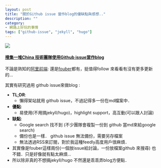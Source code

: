 ```yaml
---
layout: post
title: "關於Github issue 當作blog的優缺點與感想.."
description: ""
category: 
- 網路上好玩的事情
tags: ["github-issue", "jekyll", "hugo"]
---
```


![](http://issuetemplate.com/app/resources/github-issue-template-logo.png)



#### [搜集一堆China 技術團隊使用Github issue當作blog﻿](https://github.com/yutingzhao1991/github-blogs-collector)

不論是熟知的[阿里前端](https://github.com/amfe/article):  還是[fouber](https://github.com/fouber/blog)都有，挺值得follow 來看看有沒有更多更新的...

其實有研究過用 github issue來做blog :

- **TL;DR**: 
	- 懶得架站就用 github issue，不過記得多一份在md檔案中．
- **優點**: 
	- 易使用(不用搞jekyll/hugo)，highlight support，高互動(可以跟人討論)
- **缺點**: 
	- Google search 找不到 (不少團隊會複製一份到 github 當md來給google search) 
	- 備份也是一樣． github issue 無法備份，需要另存檔案
	- 無法透過RSS來訂閱，對於我這種feedly高度用戶很麻煩．
- 其實像是fouber這樣兩份(一個放issue給討論，一份放檔案github 來搜尋) 也不錯．只是好像就有點太麻煩...
- 所以除非真的不想搞jekyll/hugo 不然還是乖乖弄blog方便點．
